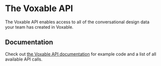 # The Voxable API

The Voxable API enables access to all of the conversational design data your team has created in Voxable.

## Documentation

Check out [the Voxable API documentation](https://voxable.io/api) for example code and a list of all available API calls.
